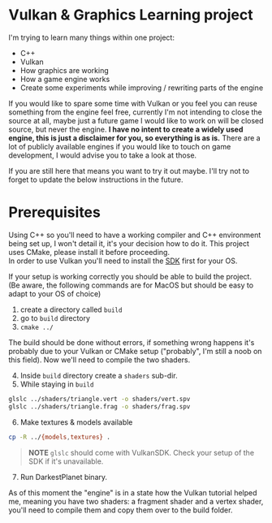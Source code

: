 Vulkan & Graphics Learning project
===

I'm trying to learn many things within one project: 
- C++ 
- Vulkan
- How graphics are working
- How a game engine works
- Create some experiments while improving / rewriting parts of the engine

If you would like to spare some time with Vulkan or you feel you can reuse something from the engine feel free, currently I'm not intending to close the source at all, maybe just a future game I would like to work on will be closed source, but never the engine. 
**I have no intent to create a widely used engine, this is just a disclaimer for you, so everything is as is.** There are a lot of publicly available engines if you would like to touch on game development, I would advise you to take a look at those. 

If you are still here that means you want to try it out maybe. I'll try not to forget to update the below instructions in the future. 

# Prerequisites
Using C++ so you'll need to have a working compiler and C++ environment being set up, I won't detail it, it's your decision how to do it. 
This project uses CMake, please install it before proceeding.  
In order to use Vulkan you'll need to install the [SDK](https://vulkan.lunarg.com/sdk/home) first for your OS. 

If your setup is working correctly you should be able to build the project. (Be aware, the following commands are for MacOS but should be easy to adapt to your OS of choice) 
1. create a directory called `build`
2. go to `build` directory
3. `cmake ../`

The build should be done without errors, if something wrong happens it's probably due to your Vulkan or CMake setup ("probably", I'm still a noob on this field).
Now we'll need to compile the two shaders. 

4. Inside `build` directory create a `shaders` sub-dir. 
5. While staying in `build`

```sh
glslc ../shaders/triangle.vert -o shaders/vert.spv
glslc ../shaders/triangle.frag -o shaders/frag.spv
```

6. Make textures & models available 
```sh
cp -R ../{models,textures} .
```

> **NOTE** 
> `glslc` should come with VulkanSDK. Check your setup of the SDK if it's unavailable.

7. Run DarkestPlanet binary. 

As of this moment the "engine" is in a state how the Vulkan tutorial helped me, meaning you have two shaders: a fragment shader and a vertex shader, you'll need to compile them and copy them over to the build folder.



